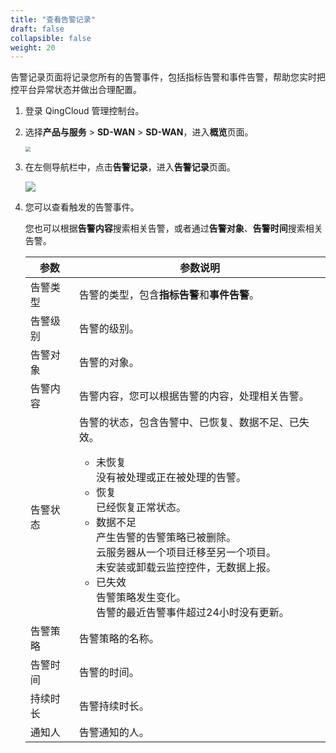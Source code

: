 ```yaml
---
title: "查看告警记录"
draft: false
collapsible: false
weight: 20
---
```


告警记录页面将记录您所有的告警事件，包括指标告警和事件告警，帮助您实时把控平台异常状态并做出合理配置。

1. 登录 QingCloud 管理控制台。

2. 选择**产品与服务** > **SD-WAN** > **SD-WAN**，进入**概览**页面。

   <img src="../../../_images/qs_cloud_network.png" style="zoom:50%;" />

3. 在左侧导航栏中，点击**告警记录**，进入**告警记录**页面。

   ![](../../../_images/um_alarm_record_list.png)

4. 您可以查看触发的告警事件。

   您也可以根据**告警内容**搜索相关告警，或者通过**告警对象**、**告警时间**搜索相关告警。

   | 参数     | 参数说明                                                     |
   | -------- | ------------------------------------------------------------ |
   | 告警类型 | 告警的类型，包含**指标告警**和**事件告警**。                 |
   | 告警级别 | 告警的级别。                                                 |
   | 告警对象 | 告警的对象。                                                 |
   | 告警内容 | 告警内容，您可以根据告警的内容，处理相关告警。               |
   | 告警状态 | 告警的状态，包含告警中、已恢复、数据不足、已失效。<ul><li>未恢复</br>没有被处理或正在被处理的告警。</li><li>恢复</br>已经恢复正常状态。</li><li>数据不足</br>产生告警的告警策略已被删除。</br>云服务器从一个项目迁移至另一个项目。</br>未安装或卸载云监控控件，无数据上报。</li><li>已失效</br>告警策略发生变化。</br>告警的最近告警事件超过24小时没有更新。</li></ul> |
   | 告警策略 | 告警策略的名称。                                             |
   | 告警时间 | 告警的时间。                                                 |
   | 持续时长 | 告警持续时长。                                               |
   | 通知人   | 告警通知的人。                                               |





